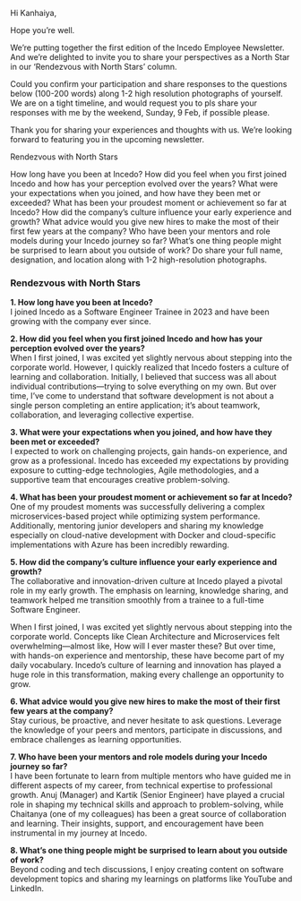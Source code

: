 Hi Kanhaiya,
 
Hope you’re well.
 
We’re putting together the first edition of the Incedo Employee Newsletter. And we’re delighted to invite you to share your 
perspectives as a North Star in our ‘Rendezvous with North Stars’ column.
 
Could you confirm your participation and share responses to the questions below (100-200 words) along 1-2 high resolution photographs of yourself. We are on a tight timeline, and would request you to pls share your responses with me by the weekend, Sunday, 9 Feb, if possible please.
 
Thank you for sharing your experiences and thoughts with us. We’re looking forward to featuring you in the upcoming newsletter.
 
Rendezvous with North Stars
 
How long have you been at Incedo?
How did you feel when you first joined Incedo and how has your perception evolved over the years?
What were your expectations when you joined, and how have they been met or exceeded?
What has been your proudest moment or achievement so far at Incedo?
How did the company’s culture influence your early experience and growth?
What advice would you give new hires to make the most of their first few years at the company?
Who have been your mentors and role models during your Incedo journey so far?
What’s one thing people might be surprised to learn about you outside of work?
Do share your full name, designation, and location along with 1-2 high-resolution photographs.
 

### **Rendezvous with North Stars**

**1. How long have you been at Incedo?**  
I joined Incedo as a Software Engineer Trainee in 2023 and have been growing with the company ever since.

**2. How did you feel when you first joined Incedo and how has your perception evolved over the years?**  
When I first joined, I was excited yet slightly nervous about stepping into the corporate world. However, I quickly realized that Incedo fosters a culture of learning and collaboration. Initially, I believed that success was all about individual contributions—trying to solve everything on my own. But over time, I’ve come to understand that software development is not about a single person completing an entire application; it’s about teamwork, collaboration, and leveraging collective expertise.

**3. What were your expectations when you joined, and how have they been met or exceeded?**  
I expected to work on challenging projects, gain hands-on experience, and grow as a professional. Incedo has exceeded my expectations by providing exposure to cutting-edge technologies, Agile methodologies, and a supportive team that encourages creative problem-solving.

**4. What has been your proudest moment or achievement so far at Incedo?**  
One of my proudest moments was successfully delivering a complex microservices-based project while optimizing system performance. Additionally, mentoring junior developers and sharing my knowledge especially on cloud-native development with Docker and cloud-specific implementations with Azure has been incredibly rewarding.

**5. How did the company’s culture influence your early experience and growth?**  
The collaborative and innovation-driven culture at Incedo played a pivotal role in my early growth. The emphasis on learning, knowledge sharing, and teamwork helped me transition smoothly from a trainee to a full-time Software Engineer.

When I first joined, I was excited yet slightly nervous about stepping into the corporate world. Concepts like Clean Architecture and Microservices felt overwhelming—almost like, How will I ever master these? But over time, with hands-on experience and mentorship, these have become part of my daily vocabulary. Incedo’s culture of learning and innovation has played a huge role in this transformation, making every challenge an opportunity to grow.


**6. What advice would you give new hires to make the most of their first few years at the company?**  
Stay curious, be proactive, and never hesitate to ask questions. Leverage the knowledge of your peers and mentors, participate in discussions, and embrace challenges as learning opportunities.

**7. Who have been your mentors and role models during your Incedo journey so far?**  
I have been fortunate to learn from multiple mentors who have guided me in different aspects of my career, from technical expertise to professional growth. Anuj (Manager) and Kartik (Senior Engineer) have played a crucial role in shaping my technical skills and approach to problem-solving, while Chaitanya (one of my colleagues) has been a great source of collaboration and learning. Their insights, support, and encouragement have been instrumental in my journey at Incedo.


**8. What’s one thing people might be surprised to learn about you outside of work?**  
Beyond coding and tech discussions, I enjoy creating content on software development topics and sharing my learnings on platforms like YouTube and LinkedIn.

